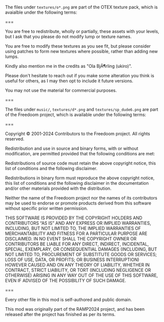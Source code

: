 The files under `textures/o*.png` are part of the OTEX texture pack, which is avaialble under the following terms:

===

You are free to redistribute, wholly or partially, these assets with your
levels, but I ask that you please do not modify lump or texture names.

You are free to modify these textures as you see fit, but please consider
using patches to form new textures where possible, rather than adding new
lumps.

Kindly also mention me in the credits as "Ola BjÃ¶rling (ukiro)".

Please don't hesitate to reach out if you make some alteration you think
is useful for others, as I may then opt to include it future versions.

You may not use the material for commercial purposes.

===

The files under `music/`, `textures/d*.png` and `textures/sp_dude6.png` are part of the Freedoom project, which is available under the following terms:

===

Copyright © 2001-2024 Contributors to the Freedoom project. All rights reserved.

Redistribution and use in source and binary forms, with or without modification, are permitted provided that the following conditions are met:

Redistributions of source code must retain the above copyright notice, this list of conditions and the following disclaimer.

Redistributions in binary form must reproduce the above copyright notice, this list of conditions and the following disclaimer in the documentation and/or other materials provided with the distribution.

Neither the name of the Freedoom project nor the names of its contributors may be used to endorse or promote products derived from this software without specific prior written permission.

THIS SOFTWARE IS PROVIDED BY THE COPYRIGHT HOLDERS AND CONTRIBUTORS “AS IS” AND ANY EXPRESS OR IMPLIED WARRANTIES, INCLUDING, BUT NOT LIMITED TO, THE IMPLIED WARRANTIES OF MERCHANTABILITY AND FITNESS FOR A PARTICULAR PURPOSE ARE DISCLAIMED. IN NO EVENT SHALL THE COPYRIGHT OWNER OR CONTRIBUTORS BE LIABLE FOR ANY DIRECT, INDIRECT, INCIDENTAL, SPECIAL, EXEMPLARY, OR CONSEQUENTIAL DAMAGES (INCLUDING, BUT NOT LIMITED TO, PROCUREMENT OF SUBSTITUTE GOODS OR SERVICES; LOSS OF USE, DATA, OR PROFITS; OR BUSINESS INTERRUPTION) HOWEVER CAUSED AND ON ANY THEORY OF LIABILITY, WHETHER IN CONTRACT, STRICT LIABILITY, OR TORT (INCLUDING NEGLIGENCE OR OTHERWISE) ARISING IN ANY WAY OUT OF THE USE OF THIS SOFTWARE, EVEN IF ADVISED OF THE POSSIBILITY OF SUCH DAMAGE.

===

Every other file in this mod is self-authored and public domain.

This mod was originally part of the RAMP2024 project, and has been released after the project has finished as per its terms.

